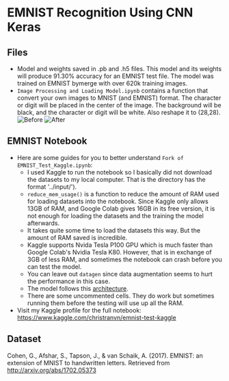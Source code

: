 # EMNIST Recognition Using CNN Keras

## Files
- Model and weights saved in .pb and .h5 files. This model and its weights will produce 91.30% accuracy for an EMNIST test file. The model was trained on EMNIST bymerge with over 620k training images. 
- `Image Processing and Loading Model.ipynb` contains a function that convert your own images to MNIST (and EMNIST) format. The character or digit will be placed in the center of the image. The background will be black, and the character or digit will be white. Also reshape it to (28,28). 
![Before](/image/letter_t.jpg)
![After](/image/letter_t_edited.jpg)

## EMNIST Notebook
- Here are some guides for you to better understand `Fork of EMNIST_Test_Kaggle.ipynb`:
  * I used Kaggle to run the notebook so I basically did not download the datasets to my local computer. That is the directory has the format '../input/').
  * `reduce_mem_usage()` is a function to reduce the amount of RAM used for loading datasets into the notebook. Since Kaggle only allows 13GB of RAM, and Google Colab gives 16GB in its free version, it is not enough for loading the datasets and the training the model afterwards. 
  * It takes quite some time to load the datasets this way. But the amount of RAM saved is incredible. 
  * Kaggle supports Nvida Tesla P100 GPU which is much faster than Google Colab's Nvidia Tesla K80. However, that is in exchange of 3GB of less RAM, and sometimes the notebook can crash before you can test the model.
  * You can leave out `datagen` since data augmentation seems to hurt the performance in this case.
  * The model follows this [architecture](https://www.kaggle.com/cdeotte/25-million-images-0-99757-mnist). 
  * There are some uncommented cells. They do work but sometimes running them before the testing will use up all the RAM. 
- Visit my Kaggle profile for the full notebook: https://www.kaggle.com/christranvn/emnist-test-kaggle

## Dataset
Cohen, G., Afshar, S., Tapson, J., & van Schaik, A. (2017). EMNIST: an extension of MNIST to handwritten letters. Retrieved from http://arxiv.org/abs/1702.05373
